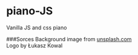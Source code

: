 # piano-JS
Vanilla JS and css piano



###Sorces
Background image from [unsplash.com](https://unsplash.com/photos/VEOk8qUl9DU)  \
Logo by Łukasz Kowal

